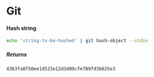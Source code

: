 # Git
#### Hash string
```bash
echo 'string-to-be-hashed' | git hash-object --stdin
```
##### Returns
```
4363fa0750ee1d523e12d3d09cfe789fd3b625e3
```
